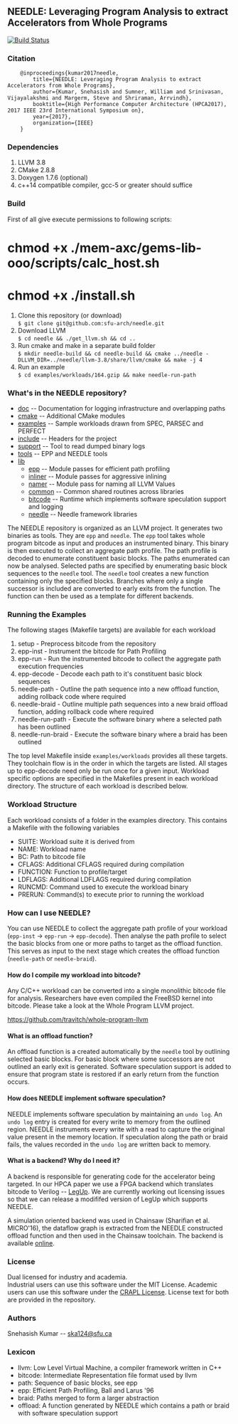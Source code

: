 ## NEEDLE: Leveraging Program Analysis to extract Accelerators from Whole Programs
[![Build Status](https://travis-ci.org/sfu-arch/needle.svg?branch=master)](https://travis-ci.org/sfu-arch/needle)

### Citation

```
    @inproceedings{kumar2017needle,
        title={NEEDLE: Leveraging Program Analysis to extract Accelerators from Whole Programs},
        author={Kumar, Snehasish and Sumner, William and Srinivasan, Vijayalakshmi and Margerm, Steve and Shriraman, Arrvindh},
        booktitle={High Performance Computer Architecture (HPCA2017), 2017 IEEE 23rd International Symposium on},
        year={2017},
        organization={IEEE}
    }
```


### Dependencies 

1. LLVM 3.8
2. CMake 2.8.8  
3. Doxygen 1.7.6 (optional)
4. c++14 compatible compiler, gcc-5 or greater should suffice

### Build 
First of all give execute permissions to following scripts:

  # chmod +x ./mem-axc/gems-lib-ooo/scripts/calc_host.sh
  # chmod +x ./install.sh

1. Clone this repository (or download)    
    `$ git clone git@github.com:sfu-arch/needle.git`
2. Download LLVM    
    `$ cd needle && ./get_llvm.sh && cd ..`
3. Run cmake and make in a separate build folder    
    `$ mkdir needle-build && cd needle-build && cmake ../needle -DLLVM_DIR=../needle/llvm-3.8/share/llvm/cmake && make -j 4`
4. Run an example    
    `$ cd examples/workloads/164.gzip && make needle-run-path`

### What's in the NEEDLE repository?

* [doc](./doc) -- Documentation for logging infrastructure and overlapping paths
* [cmake](./cmake) -- Additional CMake modules
* [examples](./examples) -- Sample workloads drawn from SPEC, PARSEC and PERFECT
* [include](./include) -- Headers for the project
* [support](./support) -- Tool to read dumped binary logs
* [tools](./tools) -- EPP and NEEDLE tools
* [lib](./lib) 
  * [epp](./lib/epp) -- Module passes for efficient path profiling
  * [inliner](./lib/inliner) -- Module passes for aggressive inlining 
  * [namer](./lib/namer) -- Module pass for naming all LLVM Values
  * [common](./lib/common) -- Common shared routines across libraries 
  * [bitcode](./lib/bitcode) -- Runtime which implements software speculation support and logging
  * [needle](./lib/needle) -- Needle framework libraries

The NEEDLE repository is organized as an LLVM project. It generates two binaries as tools. They are `epp` and `needle`. The `epp` tool takes whole program bitcode as input and produces an instrumented binary. This binary is then executed to collect an aggregate path profile. The path profile is decoded to enumerate constituent basic blocks. The paths enumerated can now be analysed. Selected paths are specified by enumerating basic block sequences to the `needle` tool. The `needle` tool creates a new function containing only the specified blocks. Branches where only a single successor is included are converted to early exits from the function. The function can then be used as a template for different backends.

### Running the Examples

The following stages (Makefile targets) are available for each workload  

1. setup - Preprocess bitcode from the repository
2. epp-inst - Instrument the bitcode for Path Profiling
3. epp-run - Run the instrumented bitcode to collect the aggregate path execution frequencies
4. epp-decode - Decode each path to it's constituent basic block sequences
5. needle-path - Outline the path sequence into a new offload function, adding rollback code where required
6. needle-braid - Outline multiple path sequences into a new braid offload function, adding rollback code where required
7. needle-run-path - Execute the software binary where a selected path has been outlined
8. needle-run-braid - Execute the software binary where a braid has been outlined

The top level Makefile inside `examples/workloads` provides all these targets. They toolchain flow is in the order in which the targets are listed. All stages up to epp-decode need only be run once for a given input. Workload specific options are specified in the Makefiles present in each workload directory. The structure of each workload is described below.

### Workload Structure

Each workload consists of a folder in the examples directory. This contains a Makefile with the following variables

- SUITE: Workload suite it is derived from
- NAME: Workload name
- BC: Path to bitcode file
- CFLAGS: Additional CFLAGS required during compilation
- FUNCTION: Function to profile/target
- LDFLAGS: Additional LDFLAGS required during compilation
- RUNCMD: Command used to execute the workload binary
- PRERUN: Command(s) to execute prior to running the workload 

### How can I use NEEDLE?

You can use NEEDLE to collect the aggregate path profile of your workload (`epp-inst` -> `epp-run` -> `epp-decode`). Then analyse the path profile to select the basic blocks from one or more paths to target as the offload function. This serves as input to the next stage which creates the offload function (`needle-path` or `needle-braid`).

#### How do I compile my workload into bitcode?

Any C/C++ workload can be converted into a single monolithic bitcode file for analysis. Researchers have even compiled the FreeBSD kernel into bitcode. Please take a look at the Whole Program LLVM project.  

https://github.com/travitch/whole-program-llvm

#### What is an offload function?

An offload function is a created automatically by the `needle` tool by outlining selected basic blocks. For basic block where some successors are not outlined an early exit is generated. Software speculation support is added to ensure that program state is restored if an early return from the function occurs.

#### How does NEEDLE implement software speculation?

NEEDLE implements software speculation by maintaining an `undo log`. An `undo log` entry is created for every write to memory from the outlined region. NEEDLE instruments every write with a read to capture the original value present in the memory location. If speculation along the path or braid fails, the values recorded in the `undo log` are written back to memory. 

#### What is a backend? Why do I need it?

A backend is responsible for generating code for the accelerator being targeted. In our HPCA paper we use a FPGA backend which translates bitcode to Verilog -- [LegUp](http://legup.eecg.utoronto.ca/). We are currently working out licensing issues so that we can release a modififed version of LegUp which supports NEEDLE. 

A simulation oriented backend was used in Chainsaw (Sharifian et al. MICRO'16), the dataflow graph is extracted from the NEEDLE constructed offload function and then used in the Chainsaw toolchain. The backend is available [online](https://github.com/sfu-arch/chainsaw).

### License 

Dual licensed for industry and academia.   
Industrial users can use this software under the MIT License.
Academic users can use this software under the [CRAPL License](http://matt.might.net/articles/crapl/).
License text for both are provided in the repository.

### Authors

Snehasish Kumar -- <ska124@sfu.ca>  

### Lexicon

- llvm: Low Level Virtual Machine, a compiler framework written in C++
- bitcode: Intermediate Representation file format used by llvm 
- path: Sequence of basic blocks, see epp
- epp: Efficient Path Profiling, Ball and Larus '96
- braid: Paths merged to form a larger abstraction
- offload: A function generated by NEEDLE which contains a path or braid with software speculation support


